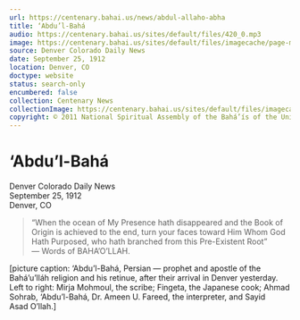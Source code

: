 ```yaml
---
url: https://centenary.bahai.us/news/abdul-allaho-abha
title: ‘Abdu’l-Bahá
audio: https://centenary.bahai.us/sites/default/files/420_0.mp3
image: https://centenary.bahai.us/sites/default/files/imagecache/page-main-image/images/press_clippings/09-25-1912%20Denver%20Daily%20News%20Abdul%20Allaho%20Abha.png
source: Denver Colorado Daily News
date: September 25, 1912
location: Denver, CO
doctype: website
status: search-only
encumbered: false
collection: Centenary News
collectionImage: https://centenary.bahai.us/sites/default/files/imagecache/theme-image/main_image/abdulbaha-overview-small_0.jpg
copyright: © 2011 National Spiritual Assembly of the Bahá’ís of the United States
---
```



# ‘Abdu’l-Bahá

Denver Colorado Daily News  
September 25, 1912  
Denver, CO  



> “When the ocean of My Presence hath disappeared and the Book of Origin is achieved to the end, turn your faces toward Him Whom God Hath Purposed, who hath branched from this Pre-Existent Root”  
> — Words of BAHA’O’LLAH.

\[picture caption: ‘Abdu’l-Bahá, Persian — prophet and apostle of the Bahá’u’lláh religion and his retinue, after their arrival in Denver yesterday. Left to right: Mirja Mohmoul, the scribe; Fingeta, the Japanese cook; Ahmad Sohrab, ‘Abdu’l-Bahá, Dr. Ameen U. Fareed, the interpreter, and Sayid Asad O’llah.\]
